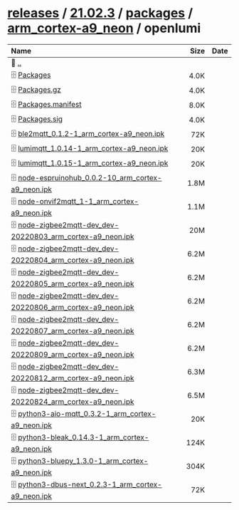 ---
---

# [releases](/releases/) / [21.02.3](/releases/21.02.3/) / [packages](/releases/21.02.3/packages/) / [arm_cortex-a9_neon](/releases/21.02.3/packages/arm_cortex-a9_neon/) / openlumi


| Name | Size | Date |
|:---|---:|---|
| 📁 [..](../) | | |
| 🗄️ [Packages](./Packages) | 4.0K | |
| 🗄️ [Packages.gz](./Packages.gz) | 4.0K | |
| 🗄️ [Packages.manifest](./Packages.manifest) | 8.0K | |
| 🗄️ [Packages.sig](./Packages.sig) | 4.0K | |
| 🗄️ [ble2mqtt_0.1.2-1_arm_cortex-a9_neon.ipk](./ble2mqtt_0.1.2-1_arm_cortex-a9_neon.ipk) | 72K | |
| 🗄️ [lumimqtt_1.0.14-1_arm_cortex-a9_neon.ipk](./lumimqtt_1.0.14-1_arm_cortex-a9_neon.ipk) | 20K | |
| 🗄️ [lumimqtt_1.0.15-1_arm_cortex-a9_neon.ipk](./lumimqtt_1.0.15-1_arm_cortex-a9_neon.ipk) | 20K | |
| 🗄️ [node-espruinohub_0.0.2-10_arm_cortex-a9_neon.ipk](./node-espruinohub_0.0.2-10_arm_cortex-a9_neon.ipk) | 1.8M | |
| 🗄️ [node-onvif2mqtt_1-1_arm_cortex-a9_neon.ipk](./node-onvif2mqtt_1-1_arm_cortex-a9_neon.ipk) | 1.1M | |
| 🗄️ [node-zigbee2mqtt-dev_dev-20220803_arm_cortex-a9_neon.ipk](./node-zigbee2mqtt-dev_dev-20220803_arm_cortex-a9_neon.ipk) | 20M | |
| 🗄️ [node-zigbee2mqtt-dev_dev-20220804_arm_cortex-a9_neon.ipk](./node-zigbee2mqtt-dev_dev-20220804_arm_cortex-a9_neon.ipk) | 6.2M | |
| 🗄️ [node-zigbee2mqtt-dev_dev-20220805_arm_cortex-a9_neon.ipk](./node-zigbee2mqtt-dev_dev-20220805_arm_cortex-a9_neon.ipk) | 6.2M | |
| 🗄️ [node-zigbee2mqtt-dev_dev-20220806_arm_cortex-a9_neon.ipk](./node-zigbee2mqtt-dev_dev-20220806_arm_cortex-a9_neon.ipk) | 6.2M | |
| 🗄️ [node-zigbee2mqtt-dev_dev-20220807_arm_cortex-a9_neon.ipk](./node-zigbee2mqtt-dev_dev-20220807_arm_cortex-a9_neon.ipk) | 6.2M | |
| 🗄️ [node-zigbee2mqtt-dev_dev-20220809_arm_cortex-a9_neon.ipk](./node-zigbee2mqtt-dev_dev-20220809_arm_cortex-a9_neon.ipk) | 6.2M | |
| 🗄️ [node-zigbee2mqtt-dev_dev-20220812_arm_cortex-a9_neon.ipk](./node-zigbee2mqtt-dev_dev-20220812_arm_cortex-a9_neon.ipk) | 6.3M | |
| 🗄️ [node-zigbee2mqtt-dev_dev-20220824_arm_cortex-a9_neon.ipk](./node-zigbee2mqtt-dev_dev-20220824_arm_cortex-a9_neon.ipk) | 6.5M | |
| 🗄️ [python3-aio-mqtt_0.3.2-1_arm_cortex-a9_neon.ipk](./python3-aio-mqtt_0.3.2-1_arm_cortex-a9_neon.ipk) | 20K | |
| 🗄️ [python3-bleak_0.14.3-1_arm_cortex-a9_neon.ipk](./python3-bleak_0.14.3-1_arm_cortex-a9_neon.ipk) | 124K | |
| 🗄️ [python3-bluepy_1.3.0-1_arm_cortex-a9_neon.ipk](./python3-bluepy_1.3.0-1_arm_cortex-a9_neon.ipk) | 304K | |
| 🗄️ [python3-dbus-next_0.2.3-1_arm_cortex-a9_neon.ipk](./python3-dbus-next_0.2.3-1_arm_cortex-a9_neon.ipk) | 72K | |

